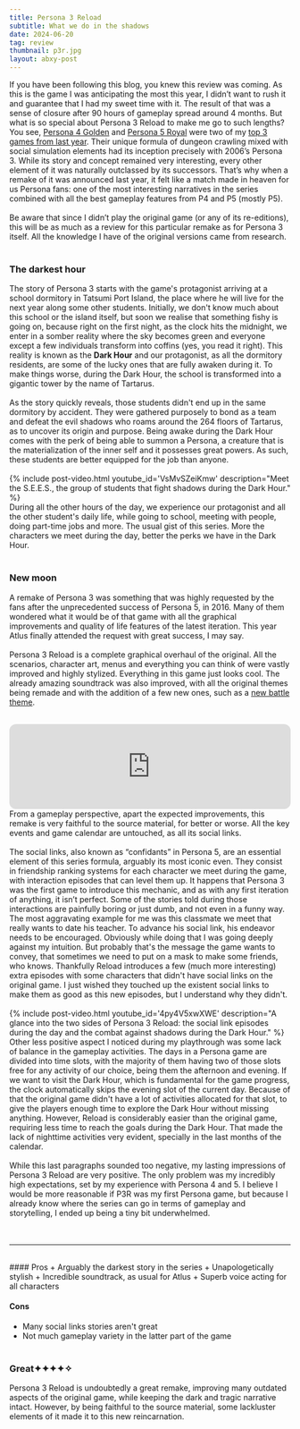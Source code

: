 ```yaml
---
title: Persona 3 Reload
subtitle: What we do in the shadows
date: 2024-06-20
tag: review
thumbnail: p3r.jpg
layout: abxy-post
---
```


If you have been following this blog, you knew this review was coming. As this is the game I was anticipating the most this year, I didn’t want to rush it and guarantee that I had my sweet time with it. The result of that was a sense of closure after 90 hours of gameplay spread around 4 months. But what is so special about Persona 3 Reload to make me go to such lengths? You see, [Persona 4 Golden](https://joaomarques.website/abxy/persona-4-golden) and [Persona 5 Royal](https://joaomarques.website/abxy/persona-5-royal) were two of my [top 3 games from last year](https://joaomarques.website/abxy/my-2023-in-gaming). Their unique formula of dungeon crawling mixed with social simulation elements had its inception precisely with 2006’s Persona 3. While its story and concept remained very interesting, every other element of it was naturally outclassed by its successors. That’s why when a remake of it was announced last year, it felt like a match made in heaven for us Persona fans: one of the most interesting narratives in the series combined with all the best gameplay features from P4 and P5 (mostly P5).
<br><br>
Be aware that since I didn’t play the original game (or any of its re-editions), this will be as much as a review for this particular remake as for Persona 3 itself. All the knowledge I have of the original versions came from research.
<br><br>

### The darkest hour

The story of Persona 3 starts with the game's protagonist arriving at a school dormitory in Tatsumi Port Island, the place where he will live for the next year along some other students. Initially, we don't know much about this school or the island itself, but soon we realise that something fishy is going on, because right on the first night, as the clock hits the midnight, we enter in a somber reality where the sky becomes green and everyone except a few individuals transform into coffins (yes, you read it right). This reality is known as the **Dark Hour** and our protagonist, as all the dormitory residents, are some of the lucky ones that are fully awaken during it. To make things worse, during the Dark Hour, the school is transformed into a gigantic tower by the name of Tartarus.
<br><br>
As the story quickly reveals, those students didn't end up in the same dormitory by accident. They were gathered purposely to bond as a team and defeat the evil shadows who roams around the 264 floors of Tartarus, as to uncover its origin and purpose. Being awake during the Dark Hour comes with the perk of being able to summon a Persona, a creature that is the materialization of the inner self and it possesses great powers. As such, these students are better equipped for the job than anyone.
<br><br>
{% include post-video.html youtube_id='VsMvSZeiKmw' description="Meet the S.E.E.S., the group of students that fight shadows during the Dark Hour." %}
<br>
During all the other hours of the day, we experience our protagonist and all the other student's daily life, while going to school, meeting with people, doing part-time jobs and more. The usual gist of this series. More the characters we meet during the day, better the perks we have in the Dark Hour.
<br><br>

### New moon

A remake of Persona 3 was something that was highly requested by the fans after the unprecedented success of Persona 5, in 2016. Many of them wondered what it would be of that game with all the graphical improvements and quality of life features of the latest iteration. This year Atlus finally attended the request with great success, I may say.
<br><br>
Persona 3 Reload is a complete graphical overhaul of the original. All the scenarios, character art, menus and everything you can think of were vastly improved and highly stylized. Everything in this game just looks cool. The already amazing soundtrack was also improved, with all the original themes being remade and with the addition of a few new ones, such as a [new battle theme](https://open.spotify.com/track/3znIACSXPLn3HFCf7moZ28?si=c9b1bf6a0c794c36).
<br><br>
<iframe style="border-radius:12px" src="https://open.spotify.com/embed/album/20Bf2RVERC5Bc2eo3vyvJv?utm_source=generator" width="100%" height="152" frameBorder="0" allowfullscreen="" allow="autoplay; clipboard-write; encrypted-media; fullscreen; picture-in-picture" loading="lazy"></iframe>
<br>
From a gameplay perspective, apart the expected improvements, this remake is very faithful to the source material, for better or worse. All the key events and game calendar are untouched, as all its social links.
<br><br>
The social links, also known as “confidants” in Persona 5, are an essential element of this series formula, arguably its most iconic even. They consist in friendship ranking systems for each character we meet during the game, with interaction episodes that can level them up. It happens that Persona 3 was the first game to introduce this mechanic, and as with any first iteration of anything, it isn’t perfect. Some of the stories told during those interactions are painfully boring or just dumb, and not even in a funny way. The most aggravating example for me was this classmate we meet that really wants to date his teacher. To advance his social link, his endeavor needs to be encouraged. Obviously while doing that I was going deeply against my intuition. But probably that's the message the game wants to convey, that sometimes we need to put on a mask to make some friends, who knows. Thankfully Reload introduces a few (much more interesting) extra episodes with some characters that didn't have social links on the original game. I just wished they touched up the existent social links to make them as good as this new episodes, but I understand why they didn't.
<br><br>
{% include post-video.html youtube_id='4py4V5xwXWE' description="A glance into the two sides of Persona 3 Reload: the social link episodes during the day and the combat against shadows during the Dark Hour." %}
<br>
Other less positive aspect I noticed during my playthrough was some lack of balance in the gameplay activities. The days in a Persona game are divided into time slots, with the majority of them having two of those slots free for any activity of our choice, being them the afternoon and evening. If we want to visit the Dark Hour, which is fundamental for the game progress, the clock automatically skips the evening slot of the current day. Because of that the original game didn't have a lot of activities allocated for that slot, to give the players enough time to explore the Dark Hour without missing anything. However, Reload is considerably easier than the original game, requiring less time to reach the goals during the Dark Hour. That made the lack of nighttime activities very evident, specially in the last months of the calendar.
<br><br>
While this last paragraphs sounded too negative, my lasting impressions of Persona 3 Reload are very positive. The only problem was my incredibly high expectations, set by my experience with Persona 4 and 5. I believe I would be more reasonable if P3R was my first Persona game, but because I already know where the series can go in terms of gameplay and storytelling, I ended up being a tiny bit underwhelmed.
<br><br><br>


***
<br>
#### Pros
+ Arguably the darkest story in the series
+ Unapologetically stylish
+ Incredible soundtrack, as usual for Atlus
+ Superb voice acting for all characters

#### Cons
+ Many social links stories aren't great
+ Not much gameplay variety in the latter part of the game
<br><br>

### Great<span class="u-ft-sans">✦✦✦✦✧</span>

Persona 3 Reload is undoubtedly a great remake, improving many outdated aspects of the original game, while keeping the dark and tragic narrative intact. However, by being faithful to the source material, some lackluster elements of it made it to this new reincarnation.
<br><br>
